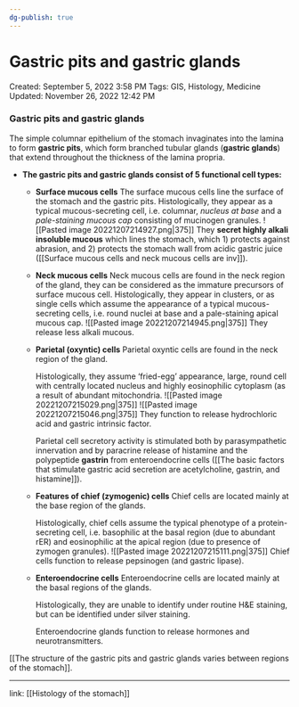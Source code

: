 ```yaml
---
dg-publish: true
---
```


# Gastric pits and gastric glands

Created: September 5, 2022 3:58 PM
Tags: GIS, Histology, Medicine
Updated: November 26, 2022 12:42 PM

### Gastric pits and gastric glands

The simple columnar epithelium of the stomach invaginates into the lamina to form **gastric pits**, which form branched tubular glands (**gastric glands**) that extend throughout the thickness of the lamina propria.

- **The gastric pits and gastric glands consist of 5 functional cell types:**
    - **Surface mucous cells**
        The surface mucous cells line the surface of the stomach and the gastric pits.
        Histologically, they appear as a typical mucous-secreting cell, i.e. columnar, *nucleus at base* and a *pale-staining mucous cap* consisting of mucinogen granules.
        ![[Pasted image 20221207214927.png|375]]
        They **secret highly alkali insoluble mucous** which lines the stomach, which 1) protects against abrasion, and 2) protects the stomach wall from acidic gastric juice ([[Surface mucous cells and neck mucous cells are inv]]).
    - **Neck mucous cells**
        Neck mucous cells are found in the neck region of the gland, they can be considered as the immature precursors of surface mucous cell.
        Histologically, they appear in clusters, or as single cells which assume the appearance of a typical mucous-secreting cells, i.e. round nuclei at base and a pale-staining apical mucous cap.
        ![[Pasted image 20221207214945.png|375]]
        They release less alkali mucous.
    - **Parietal (oxyntic) cells**
        Parietal oxyntic cells are found in the neck region of the gland.
        
        Histologically, they assume ‘fried-egg’ appearance, large, round cell with centrally located nucleus and highly eosinophilic cytoplasm (as a result of abundant mitochondria.
        ![[Pasted image 20221207215029.png|375]]
        ![[Pasted image 20221207215046.png|375]]
        They function to release hydrochloric acid and gastric intrinsic factor.
        
        Parietal cell secretory activity is stimulated both by parasympathetic innervation and by paracrine release of histamine and the polypeptide **gastrin** from enteroendocrine cells ([[The basic factors that stimulate gastric acid secretion are acetylcholine, gastrin, and histamine]]).
        
    - **Features of chief (zymogenic) cells**
        Chief cells are located mainly at the base region of the glands.
        
        Histologically, chief cells assume the typical phenotype of a protein-secreting cell, i.e. basophilic at the basal region (due to abundant rER) and eosinophilic at the apical region (due to presence of zymogen granules).
        ![[Pasted image 20221207215111.png|375]]
        Chief cells function to release pepsinogen (and gastric lipase).
    - **Enteroendocrine cells**
        Enteroendocrine cells are located mainly at the basal regions of the glands.
        
        Histologically, they are unable to identify under routine H&E staining, but can be identified under silver staining.
        
        Enteroendocrine glands function to release hormones and neurotransmitters.
        

[[The structure of the gastric pits and gastric glands varies between regions of the stomach]].

---

link: [[Histology of the stomach]]